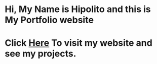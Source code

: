 # Hi, My Name is Hipolito and this is My Portfolio website

# Click [Here](https://vercettizarak.github.io/hipolitovercetti/) To visit my website and see my projects.

